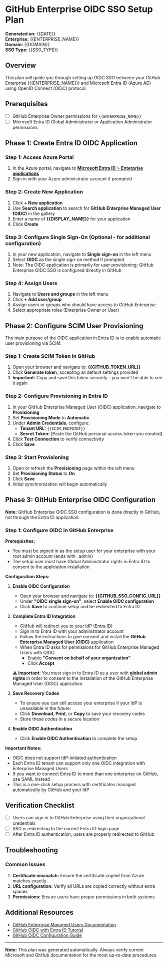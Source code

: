 # GitHub Enterprise OIDC SSO Setup Plan

**Generated on:** {{DATE}}  
**Enterprise:** {{ENTERPRISE_NAME}}  
**Domain:** {{DOMAIN}}  
**SSO Type:** {{SSO_TYPE}}

## Overview

This plan will guide you through setting up OIDC SSO between your GitHub Enterprise ({{ENTERPRISE_NAME}}) and Microsoft Entra ID (Azure AD) using OpenID Connect (OIDC) protocol.

## Prerequisites

- [ ] GitHub Enterprise Owner permissions for `{{ENTERPRISE_NAME}}`
- [ ] Microsoft Entra ID Global Administrator or Application Administrator permissions

## Phase 1: Create Entra ID OIDC Application

### Step 1: Access Azure Portal
1. In the Azure portal, navigate to [**Microsoft Entra ID** > **Enterprise applications**](https://portal.azure.com/#view/Microsoft_AAD_IAM/StartboardApplicationsMenuBlade/~/AppAppsPreview)
2. Sign in with your Azure administrator account if prompted

### Step 2: Create New Application
1. Click **+ New application**
2. Use **Search application** to search for **GitHub Enterprise Managed User (OIDC)** in the gallery
3. Enter a name of **{{DISPLAY_NAME}}** for your application
4. Click **Create**

### Step 3: Configure Single Sign-On (Optional - for additional configuration)
1. In your new application, navigate to **Single sign-on** in the left menu
2. Select **OIDC** as the single sign-on method if prompted
3. Note: The OIDC application is primarily for user provisioning; GitHub Enterprise OIDC SSO is configured directly in GitHub

### Step 4: Assign Users
1. Navigate to **Users and groups** in the left menu
2. Click **+ Add user/group**
3. Assign users or groups who should have access to GitHub Enterprise
4. Select appropriate roles (Enterprise Owner or User)

## Phase 2: Configure SCIM User Provisioning

The main purpose of the OIDC application in Entra ID is to enable automatic user provisioning via SCIM.

### Step 1: Create SCIM Token in GitHub
1. Open your browser and navigate to: **{{GITHUB_TOKEN_URL}}**
2. Click **Generate token**, accepting all default settings provided
3. **Important:** Copy and save this token securely - you won't be able to see it again

### Step 2: Configure Provisioning in Entra ID
1. In your GitHub Enterprise Managed User (OIDC) application, navigate to **Provisioning**
2. Set **Provisioning Mode** to **Automatic**
3. Under **Admin Credentials**, configure:
   - **Tenant URL:** `{{SCIM_ENDPOINT}}`
   - **Secret Token:** [Paste the GitHub personal access token you created]
4. Click **Test Connection** to verify connectivity
5. Click **Save**

### Step 3: Start Provisioning
1. Open or refresh the **Provisioning** page within the left menu
2. Set **Provisioning Status** to **On**
2. Click **Save**
3. Initial synchronization will begin automatically

## Phase 3: GitHub Enterprise OIDC Configuration

**Note:** GitHub Enterprise OIDC SSO configuration is done directly in GitHub, not through the Entra ID application.

### Step 1: Configure OIDC in GitHub Enterprise

**Prerequisites:**
- You must be signed in as the setup user for your enterprise with your root admin account (ends with _admin)
- The setup user must have Global Administrator rights in Entra ID to consent to the application installation

**Configuration Steps:**

1. **Enable OIDC Configuration**
   - Open your browser and navigate to: **{{GITHUB_SSO_CONFIG_URL}}**
   - Under **"OIDC single sign-on"**, select **Enable OIDC configuration**
   - Click **Save** to continue setup and be redirected to Entra ID

2. **Complete Entra ID Integration**
   - GitHub will redirect you to your IdP (Entra ID)
   - Sign in to Entra ID with your administrator account
   - Follow the instructions to give consent and install the **GitHub Enterprise Managed User (OIDC)** application
   - When Entra ID asks for permissions for GitHub Enterprise Managed Users with OIDC:
     - Enable **"Consent on behalf of your organization"**
     - Click **Accept**

   **⚠️ Important:** You must sign in to Entra ID as a user with **global admin rights** in order to consent to the installation of the GitHub Enterprise Managed User (OIDC) application.

3. **Save Recovery Codes**
   - To ensure you can still access your enterprise if your IdP is unavailable in the future:
   - Click **Download**, **Print**, or **Copy** to save your recovery codes
   - Store these codes in a secure location

5. **Enable OIDC Authentication**
   - Click **Enable OIDC Authentication** to complete the setup

**Important Notes:**
- OIDC does not support IdP-initiated authentication
- Each Entra ID tenant can support only one OIDC integration with Enterprise Managed Users
- If you want to connect Entra ID to more than one enterprise on GitHub, use SAML instead
- This is a one-click setup process with certificates managed automatically by GitHub and your IdP

## Verification Checklist
- [ ] Users can sign in to GitHub Enterprise using their organizational credentials
- [ ] SSO is redirecting to the correct Entra ID login page
- [ ] After Entra ID authentication, users are properly redirected to GitHub

## Troubleshooting

### Common Issues
1. **Certificate mismatch:** Ensure the certificate copied from Azure matches exactly
2. **URL configuration:** Verify all URLs are copied correctly without extra spaces
3. **Permissions:** Ensure users have proper permissions in both systems

## Additional Resources

- [GitHub Enterprise Managed Users Documentation](https://docs.github.com/enterprise-cloud@latest/admin/authentication/managing-your-enterprise-users-with-your-identity-provider/about-enterprise-managed-users)
- [GitHub OIDC with Entra ID Tutorial](https://learn.microsoft.com/en-us/entra/identity/saas-apps/github-enterprise-managed-user-oidc-provisioning-tutorial)
- [GitHub OIDC Configuration Guide](https://docs.github.com/en/enterprise-cloud@latest/admin/managing-iam/configuring-authentication-for-enterprise-managed-users/configuring-oidc-for-enterprise-managed-users)

---

**Note:** This plan was generated automatically. Always verify current Microsoft and GitHub documentation for the most up-to-date procedures.
